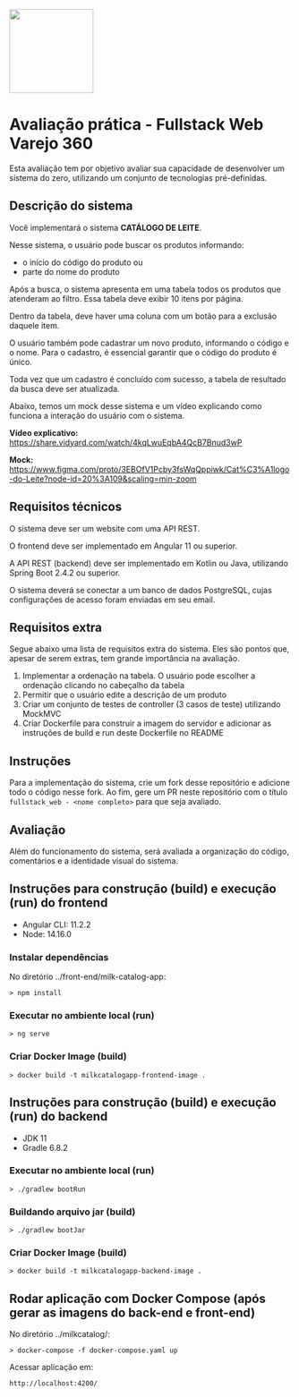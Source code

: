 <img width="150" src="https://i.ibb.co/m0xnbYR/logo-nome.png">

# Avaliação prática - Fullstack Web Varejo 360

Esta avaliação tem por objetivo avaliar sua capacidade de desenvolver um sistema do zero, utilizando um conjunto de tecnologias pré-definidas.

## Descrição do sistema

Você implementará o sistema **CATÁLOGO DE LEITE**.

Nesse sistema, o usuário pode buscar os produtos informando:
- o início do código do produto ou
- parte do nome do produto

Após a busca, o sistema apresenta em uma tabela todos os produtos que atenderam ao filtro. Essa tabela deve exibir 10 itens por página.

Dentro da tabela, deve haver uma coluna com um botão para a exclusão daquele item.

O usuário também pode cadastrar um novo produto, informando o código e o nome. Para o cadastro, é essencial garantir que o código do produto é único.

Toda vez que um cadastro é concluído com sucesso, a tabela de resultado da busca deve ser atualizada.

Abaixo, temos um mock desse sistema e um vídeo explicando como funciona a interação do usuário com o sistema.

**Vídeo explicativo:** https://share.vidyard.com/watch/4kqLwuEqbA4QcB7Bnud3wP

**Mock:** https://www.figma.com/proto/3EBOfV1Pcby3fsWqQppiwk/Cat%C3%A1logo-do-Leite?node-id=20%3A109&scaling=min-zoom

## Requisitos técnicos

O sistema deve ser um website com uma API REST.

O frontend deve ser implementado em Angular 11 ou superior. 

A API REST (backend) deve ser implementado em Kotlin ou Java, utilizando Spring Boot 2.4.2 ou superior. 

O sistema deverá se conectar a um banco de dados PostgreSQL, cujas configurações de acesso foram enviadas em seu email.


## Requisitos extra

Segue abaixo uma lista de requisitos extra do sistema. Eles são pontos que, apesar de serem extras, tem grande importância na avaliação.

1. Implementar a ordenação na tabela. O usuário pode escolher a ordenação clicando no cabeçalho da tabela
2. Permitir que o usuário edite a descrição de um produto
3. Criar um conjunto de testes de controller (3 casos de teste) utilizando MockMVC
4. Criar Dockerfile para construir a imagem do servidor e adicionar as instruções de build e run deste Dockerfile no README


## Instruções

Para a implementação do sistema, crie um fork desse repositório e adicione todo o código nesse fork. Ao fim, gere um PR neste repositório com o título `fullstack_web - <nome completo>` para que seja avaliado.


## Avaliação

Além do funcionamento do sistema, será avaliada a organização do código, comentários e a identidade visual do sistema.


## Instruções para construção (build) e execução (run) do frontend

- Angular CLI: 11.2.2
- Node: 14.16.0

### Instalar dependências

No diretório ../front-end/milk-catalog-app:

    > npm install

### Executar no ambiente local (run)
    > ng serve
### Criar Docker Image (build)

    > docker build -t milkcatalogapp-frontend-image .



## Instruções para construção (build) e execução (run) do backend

- JDK 11
- Gradle 6.8.2

### Executar no ambiente local (run)

    > ./gradlew bootRun

### Buildando arquivo jar (build)

    > ./gradlew bootJar

### Criar Docker Image (build)

    > docker build -t milkcatalogapp-backend-image .

## Rodar aplicação com Docker Compose (após gerar as imagens do back-end e front-end)

No diretório ../milkcatalog/:

    > docker-compose -f docker-compose.yaml up

Acessar aplicação em:

    http://localhost:4200/

